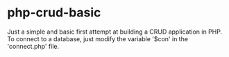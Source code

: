 # php-crud-basic
Just a simple and basic first attempt at building a CRUD application in PHP.
To connect to a database, just modify the variable '$con' in the 'connect.php' file.
